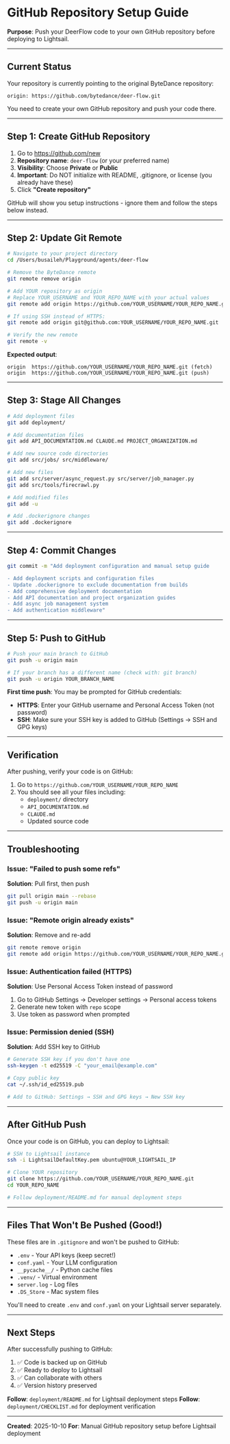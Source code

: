 # GitHub Repository Setup Guide

**Purpose**: Push your DeerFlow code to your own GitHub repository before deploying to Lightsail.

---

## Current Status

Your repository is currently pointing to the original ByteDance repository:
```
origin: https://github.com/bytedance/deer-flow.git
```

You need to create your own GitHub repository and push your code there.

---

## Step 1: Create GitHub Repository

1. Go to https://github.com/new
2. **Repository name**: `deer-flow` (or your preferred name)
3. **Visibility**: Choose **Private** or **Public**
4. **Important**: Do NOT initialize with README, .gitignore, or license (you already have these)
5. Click **"Create repository"**

GitHub will show you setup instructions - ignore them and follow the steps below instead.

---

## Step 2: Update Git Remote

```bash
# Navigate to your project directory
cd /Users/busaileh/Playground/agents/deer-flow

# Remove the ByteDance remote
git remote remove origin

# Add YOUR repository as origin
# Replace YOUR_USERNAME and YOUR_REPO_NAME with your actual values
git remote add origin https://github.com/YOUR_USERNAME/YOUR_REPO_NAME.git

# If using SSH instead of HTTPS:
git remote add origin git@github.com:YOUR_USERNAME/YOUR_REPO_NAME.git

# Verify the new remote
git remote -v
```

**Expected output**:
```
origin  https://github.com/YOUR_USERNAME/YOUR_REPO_NAME.git (fetch)
origin  https://github.com/YOUR_USERNAME/YOUR_REPO_NAME.git (push)
```

---

## Step 3: Stage All Changes

```bash
# Add deployment files
git add deployment/

# Add documentation files
git add API_DOCUMENTATION.md CLAUDE.md PROJECT_ORGANIZATION.md

# Add new source code directories
git add src/jobs/ src/middleware/

# Add new files
git add src/server/async_request.py src/server/job_manager.py
git add src/tools/firecrawl.py

# Add modified files
git add -u

# Add .dockerignore changes
git add .dockerignore
```

---

## Step 4: Commit Changes

```bash
git commit -m "Add deployment configuration and manual setup guide

- Add deployment scripts and configuration files
- Update .dockerignore to exclude documentation from builds
- Add comprehensive deployment documentation
- Add API documentation and project organization guides
- Add async job management system
- Add authentication middleware"
```

---

## Step 5: Push to GitHub

```bash
# Push your main branch to GitHub
git push -u origin main

# If your branch has a different name (check with: git branch)
git push -u origin YOUR_BRANCH_NAME
```

**First time push**: You may be prompted for GitHub credentials:
- **HTTPS**: Enter your GitHub username and Personal Access Token (not password)
- **SSH**: Make sure your SSH key is added to GitHub (Settings → SSH and GPG keys)

---

## Verification

After pushing, verify your code is on GitHub:

1. Go to `https://github.com/YOUR_USERNAME/YOUR_REPO_NAME`
2. You should see all your files including:
   - `deployment/` directory
   - `API_DOCUMENTATION.md`
   - `CLAUDE.md`
   - Updated source code

---

## Troubleshooting

### Issue: "Failed to push some refs"

**Solution**: Pull first, then push
```bash
git pull origin main --rebase
git push -u origin main
```

### Issue: "Remote origin already exists"

**Solution**: Remove and re-add
```bash
git remote remove origin
git remote add origin https://github.com/YOUR_USERNAME/YOUR_REPO_NAME.git
```

### Issue: Authentication failed (HTTPS)

**Solution**: Use Personal Access Token instead of password
1. Go to GitHub Settings → Developer settings → Personal access tokens
2. Generate new token with `repo` scope
3. Use token as password when prompted

### Issue: Permission denied (SSH)

**Solution**: Add SSH key to GitHub
```bash
# Generate SSH key if you don't have one
ssh-keygen -t ed25519 -C "your_email@example.com"

# Copy public key
cat ~/.ssh/id_ed25519.pub

# Add to GitHub: Settings → SSH and GPG keys → New SSH key
```

---

## After GitHub Push

Once your code is on GitHub, you can deploy to Lightsail:

```bash
# SSH to Lightsail instance
ssh -i LightsailDefaultKey.pem ubuntu@YOUR_LIGHTSAIL_IP

# Clone YOUR repository
git clone https://github.com/YOUR_USERNAME/YOUR_REPO_NAME.git
cd YOUR_REPO_NAME

# Follow deployment/README.md for manual deployment steps
```

---

## Files That Won't Be Pushed (Good!)

These files are in `.gitignore` and won't be pushed to GitHub:

- `.env` - Your API keys (keep secret!)
- `conf.yaml` - Your LLM configuration
- `__pycache__/` - Python cache files
- `.venv/` - Virtual environment
- `server.log` - Log files
- `.DS_Store` - Mac system files

You'll need to create `.env` and `conf.yaml` on your Lightsail server separately.

---

## Next Steps

After successfully pushing to GitHub:

1. ✅ Code is backed up on GitHub
2. ✅ Ready to deploy to Lightsail
3. ✅ Can collaborate with others
4. ✅ Version history preserved

**Follow**: `deployment/README.md` for Lightsail deployment steps
**Follow**: `deployment/CHECKLIST.md` for deployment verification

---

**Created**: 2025-10-10
**For**: Manual GitHub repository setup before Lightsail deployment
